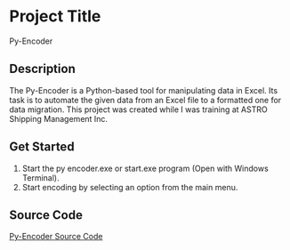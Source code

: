 # Project Title

Py-Encoder

## Description

The Py-Encoder is a Python-based tool for manipulating data in Excel. Its task is to automate the given data from an Excel file to a formatted one for data migration. This project was created while I was training at ASTRO Shipping Management Inc.

## Get Started

1. Start the py encoder.exe or start.exe program (Open with Windows Terminal).
3. Start encoding by selecting an option from the main menu.

## Source Code

<a href="https://github.com/vn-aj-vngrd/py-encoder-src">Py-Encoder Source Code</a>
